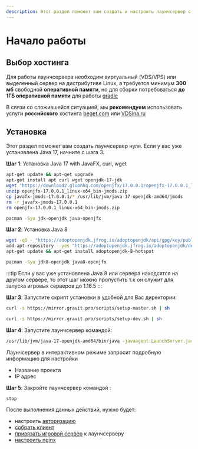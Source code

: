 ```yaml
---
description: Этот раздел поможет вам создать и настроить лаунчсервер с нуля
---
```


# Начало работы

## Выбор хостинга

Для работы лаунчсервера необходим виртуальный (VDS/VPS) или выделенный сервер на дистрибутиве Linux, а требуется минимум **300 мб** свободной **оперативной памяти**, но для сборки потребоваться **до 1ГБ оперативной памяти** для работы [gradle](https://ru.wikipedia.org/wiki/Gradle)

В связи со сложившейся ситуацией, мы **рекомендуем** использовать услуги **российского** хостинга [beget.com](https://beget.com/ru/vps) или [VDSina.ru](https://vdsina.ru/?partner=f15513zd48)

## Установка

Этот раздел поможет вам создать лаунчсервер нуля. Если у вас уже установлена Java 17, начните с шага 3.

**Шаг 1**: Установка Java 17 with JavaFX, curl, wget

<CodeGroup>
  <CodeGroupItem title="Debian" active>

```bash
apt-get update && apt-get upgrade
apt-get install apt curl wget openjdk-17-jdk 
wget "https://download2.gluonhq.com/openjfx/17.0.0.1/openjfx-17.0.0.1_linux-x64_bin-jmods.zip"
unzip openjfx-17.0.0.1_linux-x64_bin-jmods.zip
cp javafx-jmods-17.0.0.1/* /usr/lib/jvm/java-17-openjdk-amd64/jmods
rm -r javafx-jmods-17.0.0.1
rm openjfx-17.0.0.1_linux-x64_bin-jmods.zip
```

  </CodeGroupItem>
    <CodeGroupItem title="ArchLinux">

```bash
pacman -Syu jdk-openjdk java-openjfx
```

  </CodeGroupItem>
</CodeGroup>

**Шаг 2**: Установка Java 8

<CodeGroup>
  <CodeGroupItem title="Debian" active>

```bash
wget -qO - "https://adoptopenjdk.jfrog.io/adoptopenjdk/api/gpg/key/public" | sudo apt-key add -
add-apt-repository --yes "https://adoptopenjdk.jfrog.io/adoptopenjdk/deb/"
apt-get update && apt-get install adoptopenjdk-8-hotspot
```

  </CodeGroupItem>
    <CodeGroupItem title="ArchLinux">

```bash
pacman -Syu jdk8-openjdk java8-openjfx
```

  </CodeGroupItem>
</CodeGroup>

:::tip
Eсли у вас уже установлена Java 8 или сервера находсятся на другом сервере, то этот шаг можно пропустить т.к он служит для запуска игровых серверов до 1.16.5
:::

**Шаг 3**: Запустите скрипт установки в удобной для Вас директории:

<CodeGroup>
  <CodeGroupItem title="master" active>

```bash
curl -s https://mirror.gravit.pro/scripts/setup-master.sh | sh
```

  </CodeGroupItem>

  <CodeGroupItem title="dev">

```bash
curl -s https://mirror.gravit.pro/scripts/setup-dev.sh | sh
```

  </CodeGroupItem>
</CodeGroup>

**Шаг 4**: Запустите лаунчсервер командой:

```bash
/usr/lib/jvm/java-17-openjdk-amd64/bin/java -javaagent:LaunchServer.jar -jar LaunchServer.jar;
```

Лаунчсервер в интерактивном режиме запросит подробную информацию для настройки

- Название проекта
- IP адрес

**Шаг 5**: Закройте лаунчсервер командой :

```bash
stop
```  

После выполнения данных действий, нужно будет:

- настроить [авторизацию](auth.md)
- [cобрать клиент](clients.md)
- [привязать игровой сервер](servers.html#привязка-игрового-сервера) к лаунчсерверу
- [настроить nginx](nginx.md)
